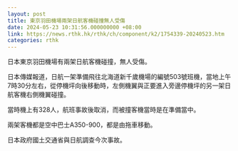 ```yaml
---
layout: post
title: 東京羽田機場兩架日航客機碰撞無人受傷
date: 2024-05-23 10:31:56.000000000 +08:00
link: https://news.rthk.hk/rthk/ch/component/k2/1754339-20240523.htm
categories: rthk
---
```


日本東京羽田機場有兩架日航客機碰撞，無人受傷。

日本傳媒報道，日航一架準備飛往北海道新千歲機場的編號503號班機，當地上午7時30分左右，從停機坪向後移動時，左側機翼與正要進入旁邊停機坪的另一架日航客機右側機翼碰撞。

當時機上有328人，航班事故後取消，而被撞客機當時是在準備當中。

兩架客機都是空中巴士A350-900，都是由拖車移動。

日本政府國土交通省與日航調查今次事故。

